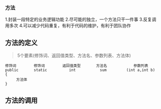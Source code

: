 ### 方法
1.封装一段特定的业务逻辑功能
2.尽可能的独立，一个方法只干一件事
3.反复调用多次
4.可以减少代码重复，有利于代码的维护，有利于团队协作

## 方法的定义
>5个要素(修饰词、返回值类型、方法名、参数列表、方法体)
	 
	修饰词        修饰词        返回值类型       方法名            参数列表
	public       static          int           sum         (int a,int b)  {
	     方法体
	}


## 方法的调用